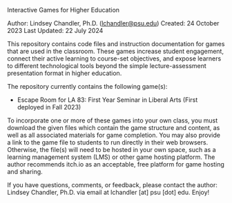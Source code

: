 Interactive Games for Higher Education

Author: Lindsey Chandler, Ph.D. (lchandler@psu.edu)
Created: 24 October 2023
Last Updated: 22 July 2024 
 
This repository contains code files and instruction documentation for games that are used in the classroom. These games increase student engagement, connect their active learning to course-set objectives, and expose learners to different technological tools beyond the simple lecture-assessment presentation format in higher education.

The repository currently contains the following game(s): 
* Escape Room for LA 83: First Year Seminar in Liberal Arts (First deployed in Fall 2023)

To incorporate one or more of these games into your own class, you must download the given files which contain the game structure and content, as well as all associated materials for game completion. You may also provide a link to the game file to students to run directly in their web browsers. Otherwise, the file(s) will need to be hosted in your own space, such as a learning management system (LMS) or other game hosting platform. The author recommends itch.io as an acceptable, free platform for game hosting and sharing. 

If you have questions, comments, or feedback, please contact the author: Lindsey Chandler, Ph.D. via email at lchandler [at] psu [dot] edu. Enjoy!
